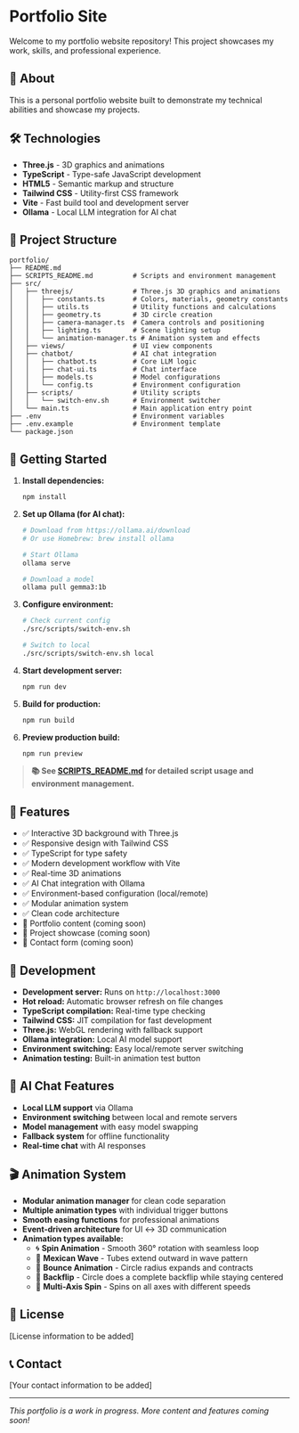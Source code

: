 # Portfolio Site

Welcome to my portfolio website repository! This project showcases my work, skills, and professional experience.

## 🚀 About

This is a personal portfolio website built to demonstrate my technical abilities and showcase my projects.

## 🛠️ Technologies

- **Three.js** - 3D graphics and animations
- **TypeScript** - Type-safe JavaScript development
- **HTML5** - Semantic markup and structure
- **Tailwind CSS** - Utility-first CSS framework
- **Vite** - Fast build tool and development server
- **Ollama** - Local LLM integration for AI chat

## 📁 Project Structure

```
portfolio/
├── README.md
├── SCRIPTS_README.md          # Scripts and environment management
├── src/
│   ├── threejs/               # Three.js 3D graphics and animations
│   │   ├── constants.ts       # Colors, materials, geometry constants
│   │   ├── utils.ts           # Utility functions and calculations
│   │   ├── geometry.ts        # 3D circle creation
│   │   ├── camera-manager.ts  # Camera controls and positioning
│   │   ├── lighting.ts        # Scene lighting setup
│   │   └── animation-manager.ts # Animation system and effects
│   ├── views/                 # UI view components
│   ├── chatbot/               # AI chat integration
│   │   ├── chatbot.ts         # Core LLM logic
│   │   ├── chat-ui.ts         # Chat interface
│   │   ├── models.ts          # Model configurations
│   │   └── config.ts          # Environment configuration
│   ├── scripts/               # Utility scripts
│   │   └── switch-env.sh      # Environment switcher
│   └── main.ts                # Main application entry point
├── .env                       # Environment variables
├── .env.example               # Environment template
└── package.json
```

## 🚀 Getting Started

1. **Install dependencies:**
   ```bash
   npm install
   ```

2. **Set up Ollama (for AI chat):**
   ```bash
   # Download from https://ollama.ai/download
   # Or use Homebrew: brew install ollama
   
   # Start Ollama
   ollama serve
   
   # Download a model
   ollama pull gemma3:1b
   ```

3. **Configure environment:**
   ```bash
   # Check current config
   ./src/scripts/switch-env.sh
   
   # Switch to local
   ./src/scripts/switch-env.sh local
   ```

4. **Start development server:**
   ```bash
   npm run dev
   ```

5. **Build for production:**
   ```bash
   npm run build
   ```

6. **Preview production build:**
   ```bash
   npm run preview
   ```

> **📚 See [SCRIPTS_README.md](./SCRIPTS_README.md) for detailed script usage and environment management.**

## 📱 Features

- ✅ Interactive 3D background with Three.js
- ✅ Responsive design with Tailwind CSS
- ✅ TypeScript for type safety
- ✅ Modern development workflow with Vite
- ✅ Real-time 3D animations
- ✅ AI Chat integration with Ollama
- ✅ Environment-based configuration (local/remote)
- ✅ Modular animation system
- ✅ Clean code architecture
- 🔄 Portfolio content (coming soon)
- 🔄 Project showcase (coming soon)
- 🔄 Contact form (coming soon)

## 🔧 Development

- **Development server:** Runs on `http://localhost:3000`
- **Hot reload:** Automatic browser refresh on file changes
- **TypeScript compilation:** Real-time type checking
- **Tailwind CSS:** JIT compilation for fast development
- **Three.js:** WebGL rendering with fallback support
- **Ollama integration:** Local AI model support
- **Environment switching:** Easy local/remote server switching
- **Animation testing:** Built-in animation test button

## 🚀 AI Chat Features

- **Local LLM support** via Ollama
- **Environment switching** between local and remote servers
- **Model management** with easy model swapping
- **Fallback system** for offline functionality
- **Real-time chat** with AI responses

## 🎬 Animation System

- **Modular animation manager** for clean code separation
- **Multiple animation types** with individual trigger buttons
- **Smooth easing functions** for professional animations
- **Event-driven architecture** for UI ↔ 3D communication
- **Animation types available:**
  - 🌀 **Spin Animation** - Smooth 360° rotation with seamless loop
  - 🌊 **Mexican Wave** - Tubes extend outward in wave pattern
  - 🦘 **Bounce Animation** - Circle radius expands and contracts
  - 🤸 **Backflip** - Circle does a complete backflip while staying centered
  - 🎡 **Multi-Axis Spin** - Spins on all axes with different speeds

## 📄 License

[License information to be added]

## 📞 Contact

[Your contact information to be added]

---

*This portfolio is a work in progress. More content and features coming soon!*
